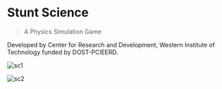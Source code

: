 # Stunt Science
> A Physics Simulation Game

Developed by Center for Research and Development, Western Institute of Technology funded by DOST-PCIEERD.


![sc1](https://user-images.githubusercontent.com/7346165/140027635-3fb7943e-5410-492e-89c9-4268171f37c2.png)

![sc2](https://user-images.githubusercontent.com/7346165/140027671-ed08ca39-746d-4fa3-8adb-6df5ef310ad2.png)
